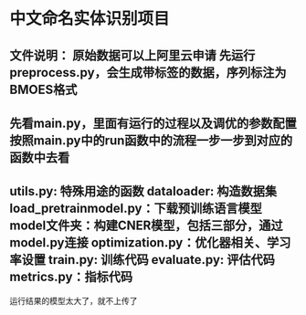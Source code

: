 # 中文命名实体识别项目

文件说明：
原始数据可以上阿里云申请
先运行preprocess.py，会生成带标签的数据，序列标注为BMOES格式
-------------------------------------
先看main.py，里面有运行的过程以及调优的参数配置
按照main.py中的run函数中的流程一步一步到对应的函数中去看
-----------------------------------------------------
utils.py: 特殊用途的函数
dataloader: 构造数据集
load_pretrainmodel.py：下载预训练语言模型
model文件夹：构建CNER模型，包括三部分，通过model.py连接
optimization.py：优化器相关、学习率设置
train.py: 训练代码
evaluate.py: 评估代码
metrics.py：指标代码
----------------------------------------
运行结果的模型太大了，就不上传了

